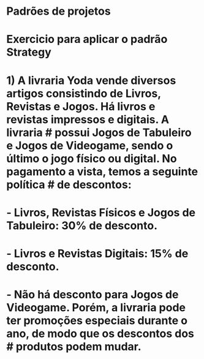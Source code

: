 # Padrões de projetos
#
#
# Exercicio para aplicar o padrão Strategy
#
# 1) A livraria Yoda vende diversos artigos consistindo de Livros, Revistas e Jogos. Há livros e revistas impressos e digitais. A livraria # possui Jogos de Tabuleiro e Jogos de Videogame, sendo o último o jogo físico ou digital. No pagamento a vista, temos a seguinte política # de descontos: 
# - Livros, Revistas Físicos e Jogos de Tabuleiro: 30% de desconto. 
# - Livros e Revistas Digitais: 15% de desconto. 
# - Não há desconto para Jogos de Videogame. Porém, a livraria pode ter promoções especiais durante o ano, de modo que os descontos dos   # produtos podem mudar. 

